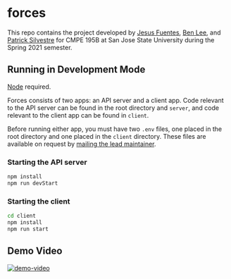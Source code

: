 # forces

This repo contains the project developed by [Jesus
Fuentes](https://github.com/jefuentesnava), [Ben
Lee](https://github.com/benjamin0821), and [Patrick
Silvestre](https://github.com/pjsilvestre) for CMPE 195B at San Jose State
University during the Spring 2021 semester.

## Running in Development Mode

[Node](https://nodejs.org/en/) required.

Forces consists of two apps: an API server and a client app. Code relevant
to the API server can be found in the root directory and `server`, and
code relevant to the client app can be found in `client`.

Before running either app, you must have two `.env` files, one placed in the
root directory and one placed in the `client` directory. These files are
available on request by [mailing the lead
maintainer](mailto:patrickjohnsilvestre@gmail.com).

### Starting the API server

```bash
npm install
npm run devStart
```

### Starting the client

```bash
cd client
npm install
npm run start
```

## Demo Video

[![demo-video](https://img.youtube.com/vi/l-R6Tlvkdhw/0.jpg)](https://www.youtube.com/watch?v=l-R6Tlvkdhw)
